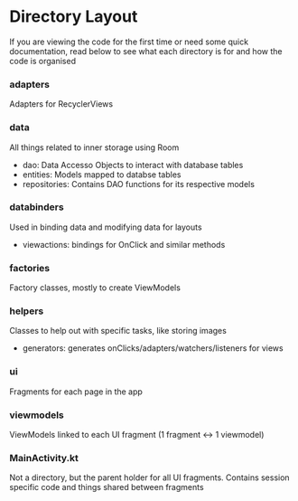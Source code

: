 # Directory Layout
If you are viewing the code for the first time or need some quick documentation, read below to see what each directory is for and how the code is organised

### adapters
Adapters for RecyclerViews
### data
All things related to inner storage using Room
- dao: Data Accesso Objects to interact with database tables
- entities: Models mapped to databse tables
- repositories: Contains DAO functions for its respective models
### databinders
Used in binding data and modifying data for layouts
- viewactions: bindings for OnClick and similar methods
### factories
Factory classes, mostly to create ViewModels
### helpers
Classes to help out with specific tasks, like storing images
- generators: generates onClicks/adapters/watchers/listeners for views
### ui
Fragments for each page in the app
### viewmodels
ViewModels linked to each UI fragment (1 fragment <-> 1 viewmodel)
### MainActivity.kt
Not a directory, but the parent holder for all UI fragments. Contains session specific code and things shared between fragments
